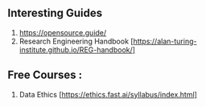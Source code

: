 ## Interesting Guides

1. https://opensource.guide/
2. Research Engineering Handbook [https://alan-turing-institute.github.io/REG-handbook/]


## Free Courses : 
1. Data Ethics [https://ethics.fast.ai/syllabus/index.html]
